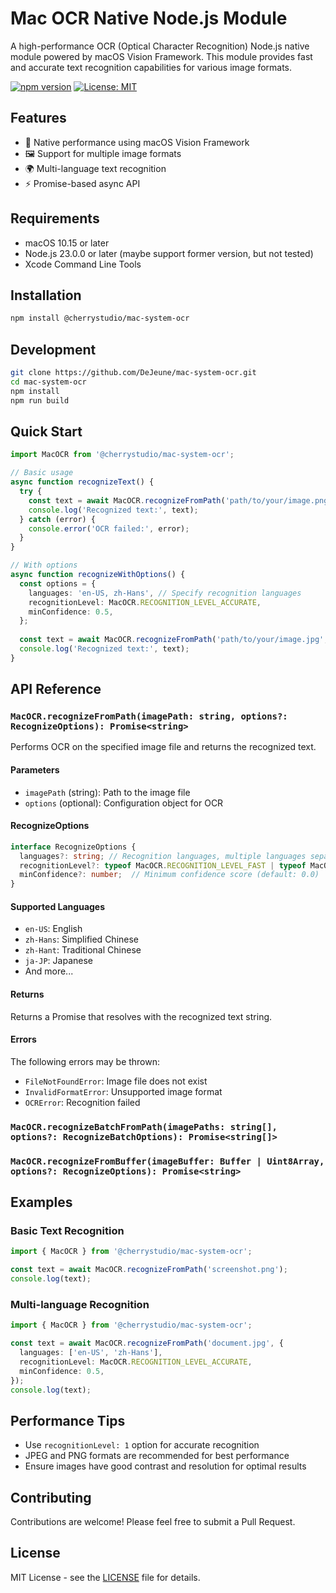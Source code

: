 # Mac OCR Native Node.js Module

A high-performance OCR (Optical Character Recognition) Node.js native module powered by macOS Vision Framework. This module provides fast and accurate text recognition capabilities for various image formats.

[![npm version](https://badge.fury.io/js/@cherrystudio%2Fmac-system-ocr.svg)](https://badge.fury.io/js/@cherrystudio%2Fmac-system-ocr)
[![License: MIT](https://img.shields.io/badge/License-MIT-yellow.svg)](https://opensource.org/licenses/MIT)

## Features

- 🚀 Native performance using macOS Vision Framework
- 🖼️ Support for multiple image formats
- 🌍 Multi-language text recognition
- ⚡️ Promise-based async API

## Requirements

- macOS 10.15 or later
- Node.js 23.0.0 or later (maybe support former version, but not tested)
- Xcode Command Line Tools

## Installation

```bash
npm install @cherrystudio/mac-system-ocr
```

## Development

```bash
git clone https://github.com/DeJeune/mac-system-ocr.git
cd mac-system-ocr
npm install
npm run build
```

## Quick Start

```typescript
import MacOCR from '@cherrystudio/mac-system-ocr';

// Basic usage
async function recognizeText() {
  try {
    const text = await MacOCR.recognizeFromPath('path/to/your/image.png');
    console.log('Recognized text:', text);
  } catch (error) {
    console.error('OCR failed:', error);
  }
}

// With options
async function recognizeWithOptions() {
  const options = {
    languages: 'en-US, zh-Hans', // Specify recognition languages
    recognitionLevel: MacOCR.RECOGNITION_LEVEL_ACCURATE,
    minConfidence: 0.5,
  };
  
  const text = await MacOCR.recognizeFromPath('path/to/your/image.jpg', options);
  console.log('Recognized text:', text);
}
```

## API Reference

### `MacOCR.recognizeFromPath(imagePath: string, options?: RecognizeOptions): Promise<string>`

Performs OCR on the specified image file and returns the recognized text.

#### Parameters

- `imagePath` (string): Path to the image file
- `options` (optional): Configuration object for OCR

#### RecognizeOptions

```typescript
interface RecognizeOptions {
  languages?: string; // Recognition languages, multiple languages separated by commas (default: 'en-US')
  recognitionLevel?: typeof MacOCR.RECOGNITION_LEVEL_FAST | typeof MacOCR.RECOGNITION_LEVEL_ACCURATE; // Use fast recognition mode  or accurate recognition mode
  minConfidence?: number;  // Minimum confidence score (default: 0.0)
}
```

#### Supported Languages

- `en-US`: English
- `zh-Hans`: Simplified Chinese
- `zh-Hant`: Traditional Chinese
- `ja-JP`: Japanese
- And more...

#### Returns

Returns a Promise that resolves with the recognized text string.

#### Errors

The following errors may be thrown:
- `FileNotFoundError`: Image file does not exist
- `InvalidFormatError`: Unsupported image format
- `OCRError`: Recognition failed

### `MacOCR.recognizeBatchFromPath(imagePaths: string[], options?: RecognizeBatchOptions): Promise<string[]>`

### `MacOCR.recognizeFromBuffer(imageBuffer: Buffer | Uint8Array, options?: RecognizeOptions): Promise<string>`

## Examples

### Basic Text Recognition

```typescript
import { MacOCR } from '@cherrystudio/mac-system-ocr';

const text = await MacOCR.recognizeFromPath('screenshot.png');
console.log(text);
```

### Multi-language Recognition

```typescript
import { MacOCR } from '@cherrystudio/mac-system-ocr';

const text = await MacOCR.recognizeFromPath('document.jpg', {
  languages: ['en-US', 'zh-Hans'],
  recognitionLevel: MacOCR.RECOGNITION_LEVEL_ACCURATE,
  minConfidence: 0.5,
});
console.log(text);
```

## Performance Tips

- Use `recognitionLevel: 1` option for accurate recognition
- JPEG and PNG formats are recommended for best performance
- Ensure images have good contrast and resolution for optimal results

## Contributing

Contributions are welcome! Please feel free to submit a Pull Request.

## License

MIT License - see the [LICENSE](LICENSE) file for details.